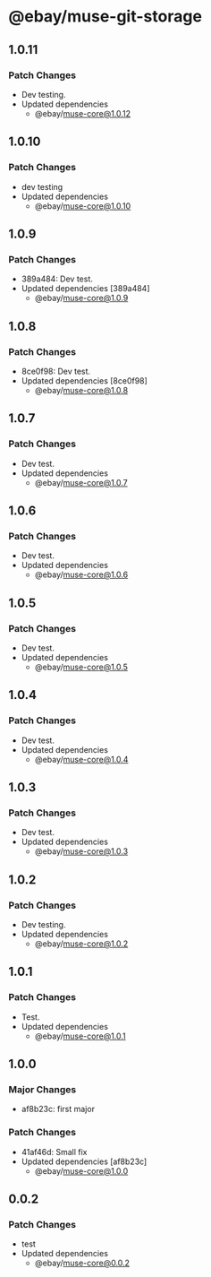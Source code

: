 # @ebay/muse-git-storage

## 1.0.11

### Patch Changes

- Dev testing.
- Updated dependencies
  - @ebay/muse-core@1.0.12

## 1.0.10

### Patch Changes

- dev testing
- Updated dependencies
  - @ebay/muse-core@1.0.10

## 1.0.9

### Patch Changes

- 389a484: Dev test.
- Updated dependencies [389a484]
  - @ebay/muse-core@1.0.9

## 1.0.8

### Patch Changes

- 8ce0f98: Dev test.
- Updated dependencies [8ce0f98]
  - @ebay/muse-core@1.0.8

## 1.0.7

### Patch Changes

- Dev test.
- Updated dependencies
  - @ebay/muse-core@1.0.7

## 1.0.6

### Patch Changes

- Dev test.
- Updated dependencies
  - @ebay/muse-core@1.0.6

## 1.0.5

### Patch Changes

- Dev test.
- Updated dependencies
  - @ebay/muse-core@1.0.5

## 1.0.4

### Patch Changes

- Dev test.
- Updated dependencies
  - @ebay/muse-core@1.0.4

## 1.0.3

### Patch Changes

- Dev test.
- Updated dependencies
  - @ebay/muse-core@1.0.3

## 1.0.2

### Patch Changes

- Dev testing.
- Updated dependencies
  - @ebay/muse-core@1.0.2

## 1.0.1

### Patch Changes

- Test.
- Updated dependencies
  - @ebay/muse-core@1.0.1

## 1.0.0

### Major Changes

- af8b23c: first major

### Patch Changes

- 41af46d: Small fix
- Updated dependencies [af8b23c]
  - @ebay/muse-core@1.0.0

## 0.0.2

### Patch Changes

- test
- Updated dependencies
  - @ebay/muse-core@0.0.2
